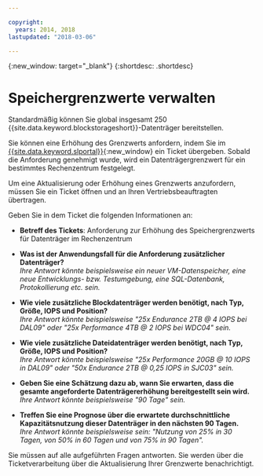 ```yaml
---

copyright:
  years: 2014, 2018
lastupdated: "2018-03-06"

---
```

{:new_window: target="_blank"}
{:shortdesc: .shortdesc}

# Speichergrenzwerte verwalten

Standardmäßig können Sie global insgesamt 250 {{site.data.keyword.blockstorageshort}}-Datenträger bereitstellen. 

Sie können eine Erhöhung des Grenzwerts anfordern, indem Sie im [{{site.data.keyword.slportal}}](https://control.softlayer.com/){:new_window} ein Ticket übergeben. Sobald die Anforderung genehmigt wurde, wird ein Datenträgergrenzwert für ein bestimmtes Rechenzentrum festgelegt.  

Um eine Aktualisierung oder Erhöhung eines Grenzwerts anzufordern, müssen Sie ein Ticket öffnen und an Ihren Vertriebsbeauftragten übertragen.

Geben Sie in dem Ticket die folgenden Informationen an:

- **Betreff des Tickets**: Anforderung zur Erhöhung des Speichergrenzwerts für Datenträger im Rechenzentrum

- **Was ist der Anwendungsfall für die Anforderung zusätzlicher Datenträger?** <br />
*Ihre Antwort könnte beispielsweise ein neuer VM-Datenspeicher, eine neue Entwicklungs- bzw. Testumgebung, eine SQL-Datenbank, Protokollierung etc. sein.*

- **Wie viele zusätzliche Blockdatenträger werden benötigt, nach Typ, Größe, IOPS und Position?** <br />
*Ihre Antwort könnte beispielsweise "25x Endurance 2TB @ 4 IOPS bei DAL09" oder "25x Performance 4TB @ 2 IOPS bei WDC04" sein.*

- **Wie viele zusätzliche Dateidatenträger werden benötigt, nach Typ, Größe, IOPS und Position?** <br />
*Ihre Antwort könnte beispielsweise "25x Performance 20GB @ 10 IOPS in DAL09" oder "50x Endurance 2TB @ 0,25 IOPS in SJC03" sein.*
 
- **Geben Sie eine Schätzung dazu ab, wann Sie erwarten, dass die gesamte angeforderte Datenträgererhöhung bereitgestellt sein wird.** <br />
 *Ihre Antwort könnte beispielsweise "90 Tage" sein.*

- **Treffen Sie eine Prognose über die erwartete durchschnittliche Kapazitätsnutzung dieser Datenträger in den nächsten 90 Tagen.** <br />
*Ihre Antwort könnte beispielsweise sein: "Nutzung von 25% in 30 Tagen, von 50% in 60 Tagen und von 75% in 90 Tagen".*

Sie müssen auf alle aufgeführten Fragen antworten. Sie werden über die Ticketverarbeitung über die Aktualisierung Ihrer Grenzwerte benachrichtigt. 
